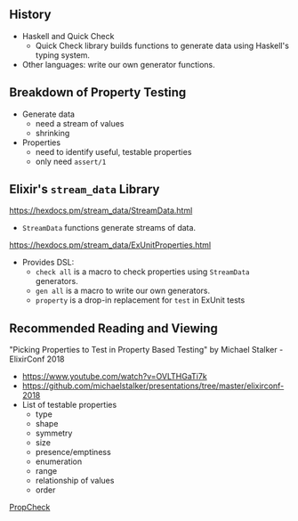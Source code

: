 ## History

* Haskell and Quick Check
  * Quick Check library builds functions to generate data using Haskell's typing
    system.
* Other languages: write our own generator functions.

## Breakdown of Property Testing

* Generate data
  * need a stream of values
  * shrinking
* Properties
  * need to identify useful, testable properties
  * only need `assert/1`

## Elixir's `stream_data` Library

https://hexdocs.pm/stream_data/StreamData.html
* `StreamData` functions generate streams of data.

https://hexdocs.pm/stream_data/ExUnitProperties.html
* Provides DSL:
  * `check all` is a macro to check properties using `StreamData` generators.
  * `gen all` is a macro to write our own generators.
  * `property` is a drop-in replacement for `test` in ExUnit tests

## Recommended Reading and Viewing


"Picking Properties to Test in Property Based Testing" by Michael Stalker -
ElixirConf 2018
* https://www.youtube.com/watch?v=OVLTHGaTi7k
* https://github.com/michaelstalker/presentations/tree/master/elixirconf-2018
* List of testable properties
  * type
  * shape
  * symmetry
  * size
  * presence/emptiness
  * enumeration
  * range
  * relationship of values
  * order

[PropCheck](https://hexdocs.pm/propcheck/readme.html)

